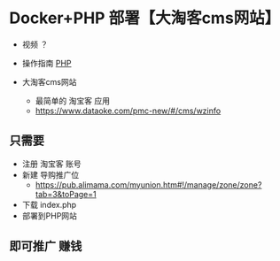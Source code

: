 # Docker+PHP 部署【大淘客cms网站】

- 视频 ？

- 操作指南 [PHP](PHP)

- 大淘客cms网站
    - 最简单的 淘宝客 应用
    - https://www.dataoke.com/pmc-new/#/cms/wzinfo

## 只需要

- 注册 淘宝客 账号
- 新建 导购推广位 
    - https://pub.alimama.com/myunion.htm#!/manage/zone/zone?tab=3&toPage=1
- 下载 index.php
- 部署到PHP网站

## 即可推广 赚钱